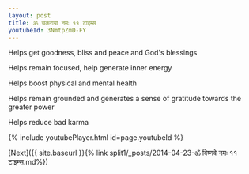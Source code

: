 ```yaml
---
layout: post
title: ॐ चकराया नमः ११ टाइम्स
youtubeId: 3NmtpZmD-FY
---
```

 
 
Helps get goodness, bliss and peace and God's blessings
 
Helps remain focused, help generate inner energy 
 
Helps boost physical and mental health 
 
Helps remain grounded and generates a sense of gratitude towards the greater power 
 
Helps reduce bad karma
 
 
 
 


{% include youtubePlayer.html id=page.youtubeId %}
 
[Next]({{ site.baseurl }}{% link  split1/_posts/2014-04-23-ॐ विष्णवे नमः ११ टाइम्स.md%})
 
